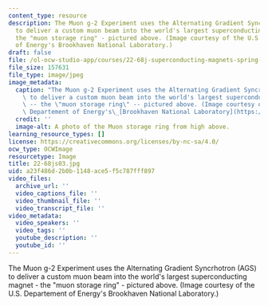 ```yaml
---
content_type: resource
description: The Muon g-2 Experiment uses the Alternating Gradient Syncrhotron (AGS)
  to deliver a custom muon beam into the world's largest superconducting magnet -
  the "muon storage ring" - pictured above. (Image courtesy of the U.S. Departement
  of Energy's Brookhaven National Laboratory.)
draft: false
file: /ol-ocw-studio-app/courses/22-68j-superconducting-magnets-spring-2003/a23f486d2b0b1148ace5f5c787fff897_22-68js03.jpg
file_size: 157631
file_type: image/jpeg
image_metadata:
  caption: "The Muon g-2 Experiment uses the Alternating Gradient Syncrhotron (AGS)\
    \ to deliver a custom muon beam into the world's largest superconducting magnet\
    \ -- the \"muon storage ring\" -- pictured above. (Image courtesy of the U.S.\
    \ Departement of Energy's\_[Brookhaven National Laboratory](https://www.g-2.bnl.gov/pictures/g2magnet2.jpg).)"
  credit: ''
  image-alt: A photo of the Muon storage ring from high above.
learning_resource_types: []
license: https://creativecommons.org/licenses/by-nc-sa/4.0/
ocw_type: OCWImage
resourcetype: Image
title: 22-68js03.jpg
uid: a23f486d-2b0b-1148-ace5-f5c787fff897
video_files:
  archive_url: ''
  video_captions_file: ''
  video_thumbnail_file: ''
  video_transcript_file: ''
video_metadata:
  video_speakers: ''
  video_tags: ''
  youtube_description: ''
  youtube_id: ''
---
```

The Muon g-2 Experiment uses the Alternating Gradient Syncrhotron (AGS) to deliver a custom muon beam into the world's largest superconducting magnet - the "muon storage ring" - pictured above. (Image courtesy of the U.S. Departement of Energy's Brookhaven National Laboratory.)
